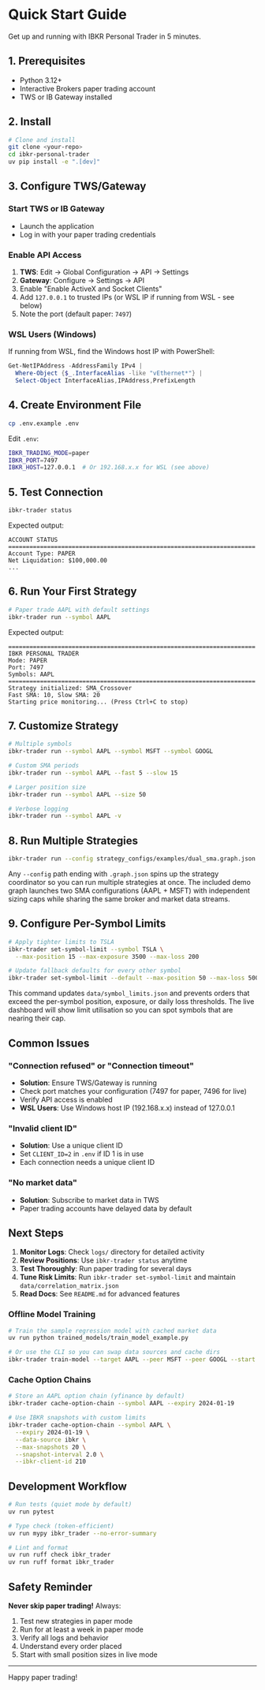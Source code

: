 # Quick Start Guide

Get up and running with IBKR Personal Trader in 5 minutes.

## 1. Prerequisites

- Python 3.12+
- Interactive Brokers paper trading account
- TWS or IB Gateway installed

## 2. Install

```bash
# Clone and install
git clone <your-repo>
cd ibkr-personal-trader
uv pip install -e ".[dev]"
```

## 3. Configure TWS/Gateway

### Start TWS or IB Gateway
- Launch the application
- Log in with your paper trading credentials

### Enable API Access
1. **TWS**: Edit → Global Configuration → API → Settings
2. **Gateway**: Configure → Settings → API
3. Enable "Enable ActiveX and Socket Clients"
4. Add `127.0.0.1` to trusted IPs (or WSL IP if running from WSL - see below)
5. Note the port (default paper: `7497`)

### WSL Users (Windows)
If running from WSL, find the Windows host IP with PowerShell:
```powershell
Get-NetIPAddress -AddressFamily IPv4 |
  Where-Object {$_.InterfaceAlias -like "vEthernet*"} |
  Select-Object InterfaceAlias,IPAddress,PrefixLength
```

## 4. Create Environment File

```bash
cp .env.example .env
```

Edit `.env`:
```bash
IBKR_TRADING_MODE=paper
IBKR_PORT=7497
IBKR_HOST=127.0.0.1  # Or 192.168.x.x for WSL (see above)
```

## 5. Test Connection

```bash
ibkr-trader status
```

Expected output:
```
ACCOUNT STATUS
======================================================================
Account Type: PAPER
Net Liquidation: $100,000.00
...
```

## 6. Run Your First Strategy

```bash
# Paper trade AAPL with default settings
ibkr-trader run --symbol AAPL
```

Expected output:
```
======================================================================
IBKR PERSONAL TRADER
Mode: PAPER
Port: 7497
Symbols: AAPL
======================================================================
Strategy initialized: SMA_Crossover
Fast SMA: 10, Slow SMA: 20
Starting price monitoring... (Press Ctrl+C to stop)
```

## 7. Customize Strategy

```bash
# Multiple symbols
ibkr-trader run --symbol AAPL --symbol MSFT --symbol GOOGL

# Custom SMA periods
ibkr-trader run --symbol AAPL --fast 5 --slow 15

# Larger position size
ibkr-trader run --symbol AAPL --size 50

# Verbose logging
ibkr-trader run --symbol AAPL -v
```

## 8. Run Multiple Strategies

```bash
ibkr-trader run --config strategy_configs/examples/dual_sma.graph.json
```

Any `--config` path ending with `.graph.json` spins up the strategy coordinator so you
can run multiple strategies at once. The included demo graph launches two SMA
configurations (AAPL + MSFT) with independent sizing caps while sharing the same broker
and market data streams.

## 9. Configure Per-Symbol Limits

```bash
# Apply tighter limits to TSLA
ibkr-trader set-symbol-limit --symbol TSLA \
  --max-position 15 --max-exposure 3500 --max-loss 200

# Update fallback defaults for every other symbol
ibkr-trader set-symbol-limit --default --max-position 50 --max-loss 500
```

This command updates `data/symbol_limits.json` and prevents orders that exceed the
per-symbol position, exposure, or daily loss thresholds. The live dashboard will show
limit utilisation so you can spot symbols that are nearing their cap.

## Common Issues

### "Connection refused" or "Connection timeout"
- **Solution**: Ensure TWS/Gateway is running
- Check port matches your configuration (7497 for paper, 7496 for live)
- Verify API access is enabled
- **WSL Users**: Use Windows host IP (192.168.x.x) instead of 127.0.0.1

### "Invalid client ID"
- **Solution**: Use a unique client ID
- Set `CLIENT_ID=2` in `.env` if ID 1 is in use
- Each connection needs a unique client ID

### "No market data"
- **Solution**: Subscribe to market data in TWS
- Paper trading accounts have delayed data by default

## Next Steps

1. **Monitor Logs**: Check `logs/` directory for detailed activity
2. **Review Positions**: Use `ibkr-trader status` anytime
3. **Test Thoroughly**: Run paper trading for several days
4. **Tune Risk Limits**: Run `ibkr-trader set-symbol-limit` and maintain `data/correlation_matrix.json`
5. **Read Docs**: See `README.md` for advanced features

### Offline Model Training

```bash
# Train the sample regression model with cached market data
uv run python trained_models/train_model_example.py

# Or use the CLI so you can swap data sources and cache dirs
ibkr-trader train-model --target AAPL --peer MSFT --peer GOOGL --start 2023-01-01 --end 2024-01-01
```

### Cache Option Chains

```bash
# Store an AAPL option chain (yfinance by default)
ibkr-trader cache-option-chain --symbol AAPL --expiry 2024-01-19

# Use IBKR snapshots with custom limits
ibkr-trader cache-option-chain --symbol AAPL \
  --expiry 2024-01-19 \
  --data-source ibkr \
  --max-snapshots 20 \
  --snapshot-interval 2.0 \
  --ibkr-client-id 210
```

## Development Workflow

```bash
# Run tests (quiet mode by default)
uv run pytest

# Type check (token-efficient)
uv run mypy ibkr_trader --no-error-summary

# Lint and format
uv run ruff check ibkr_trader
uv run ruff format ibkr_trader
```

## Safety Reminder

**Never skip paper trading!** Always:

1. Test new strategies in paper mode
2. Run for at least a week in paper mode
3. Verify all logs and behavior
4. Understand every order placed
5. Start with small position sizes in live mode

---

Happy paper trading!
